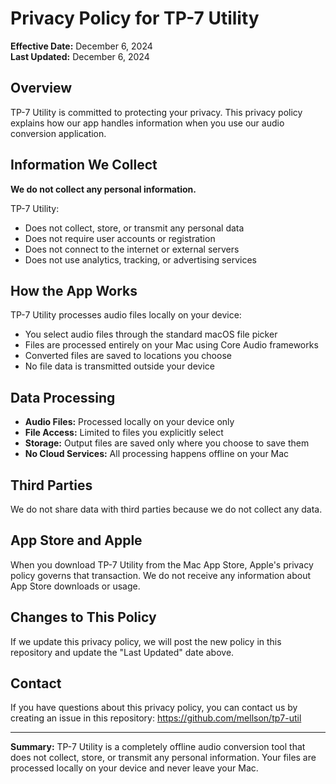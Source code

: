 # Privacy Policy for TP-7 Utility

**Effective Date:** December 6, 2024  
**Last Updated:** December 6, 2024

## Overview

TP-7 Utility is committed to protecting your privacy. This privacy policy explains how our app handles information when you use our audio conversion application.

## Information We Collect

**We do not collect any personal information.**

TP-7 Utility:
- Does not collect, store, or transmit any personal data
- Does not require user accounts or registration
- Does not connect to the internet or external servers
- Does not use analytics, tracking, or advertising services

## How the App Works

TP-7 Utility processes audio files locally on your device:
- You select audio files through the standard macOS file picker
- Files are processed entirely on your Mac using Core Audio frameworks
- Converted files are saved to locations you choose
- No file data is transmitted outside your device

## Data Processing

- **Audio Files:** Processed locally on your device only
- **File Access:** Limited to files you explicitly select
- **Storage:** Output files are saved only where you choose to save them
- **No Cloud Services:** All processing happens offline on your Mac

## Third Parties

We do not share data with third parties because we do not collect any data.

## App Store and Apple

When you download TP-7 Utility from the Mac App Store, Apple's privacy policy governs that transaction. We do not receive any information about App Store downloads or usage.

## Changes to This Policy

If we update this privacy policy, we will post the new policy in this repository and update the "Last Updated" date above.

## Contact

If you have questions about this privacy policy, you can contact us by creating an issue in this repository:
https://github.com/mellson/tp7-util

---

**Summary:** TP-7 Utility is a completely offline audio conversion tool that does not collect, store, or transmit any personal information. Your files are processed locally on your device and never leave your Mac.